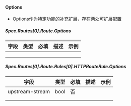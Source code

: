 #### Options

- Options作为特定功能的补充扩展，存在两处可扩展配置

##### Spec.Routes[0].Route.Options

| 字段 | 类型 | 必填 | 描述 | 示例 |
| ---- | ---- | ---- | ---- | ---- |
|      |      |      |      |      |
|      |      |      |      |      |
|      |      |      |      |      |



##### Spec.Routes[0].Route.Rules[0].HTTPRouteRule.Options

##### 

| 字段            | 类型 | 必填 | 描述 | 示例 |
| --------------- | ---- | ---- | ---- | ---- |
| upstream-stream | bool | 否   |      |      |
|                 |      |      |      |      |
|                 |      |      |      |      |

